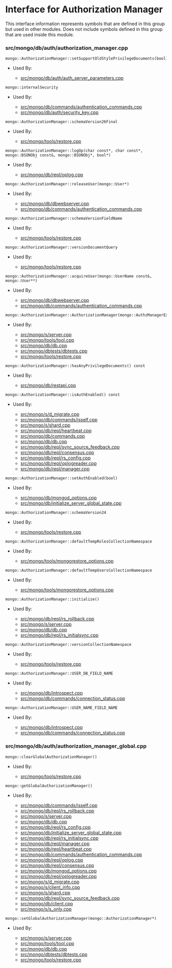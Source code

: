 
# Interface for Authorization Manager
This interface information represents symbols that are defined in this group but used in other modules.  Does not include symbols defined in this group that are used inside this module.

### src/mongo/db/auth/authorization\_manager.cpp

<div></div>

    mongo::AuthorizationManager::setSupportOldStylePrivilegeDocuments(bool)

- Used By:

    - [src/mongo/db/auth/auth\_server\_parameters.cpp](../../../../security/legacy\_code)

<div></div>

    mongo::internalSecurity

- Used By:

    - [src/mongo/db/commands/authentication\_commands.cpp](../../../../security/authentication)
    - [src/mongo/db/auth/security\_key.cpp](../../../../security/authentication)

<div></div>

    mongo::AuthorizationManager::schemaVersion26Final

- Used By:

    - [src/mongo/tools/restore.cpp](../../../../tools/tools)

<div></div>

    mongo::AuthorizationManager::logOp(char const*, char const*, mongo::BSONObj const&, mongo::BSONObj*, bool*)

- Used By:

    - [src/mongo/db/repl/oplog.cpp](../../../../replication/data\_sync)

<div></div>

    mongo::AuthorizationManager::releaseUser(mongo::User*)

- Used By:

    - [src/mongo/db/dbwebserver.cpp](../../../../network/web\_server)
    - [src/mongo/db/commands/authentication\_commands.cpp](../../../../security/authentication)

<div></div>

    mongo::AuthorizationManager::schemaVersionFieldName

- Used By:

    - [src/mongo/tools/restore.cpp](../../../../tools/tools)

<div></div>

    mongo::AuthorizationManager::versionDocumentQuery

- Used By:

    - [src/mongo/tools/restore.cpp](../../../../tools/tools)

<div></div>

    mongo::AuthorizationManager::acquireUser(mongo::UserName const&, mongo::User**)

- Used By:

    - [src/mongo/db/dbwebserver.cpp](../../../../network/web\_server)
    - [src/mongo/db/commands/authentication\_commands.cpp](../../../../security/authentication)

<div></div>

    mongo::AuthorizationManager::AuthorizationManager(mongo::AuthzManagerExternalState*)

- Used By:

    - [src/mongo/s/server.cpp](../../../../process\_management/mongos\_and\_mongod\_mains)
    - [src/mongo/tools/tool.cpp](../../../../tools/tools)
    - [src/mongo/db/db.cpp](../../../../process\_management/mongos\_and\_mongod\_mains)
    - [src/mongo/dbtests/dbtests.cpp](../../../../tests/unit\_tests)
    - [src/mongo/tools/restore.cpp](../../../../tools/tools)

<div></div>

    mongo::AuthorizationManager::hasAnyPrivilegeDocuments() const

- Used By:

    - [src/mongo/db/restapi.cpp](../../../../network/web\_server)

<div></div>

    mongo::AuthorizationManager::isAuthEnabled() const

- Used By:

    - [src/mongo/s/d\_migrate.cpp](../../../../sharding/chunk\_management)
    - [src/mongo/db/commands/isself.cpp](../../../../query\_and\_operation\_handling/database\_commands)
    - [src/mongo/s/shard.cpp](../../../../sharding/shard\_abstraction)
    - [src/mongo/db/repl/heartbeat.cpp](../../../../replication/replica\_set\_state)
    - [src/mongo/db/commands.cpp](../../../../query\_and\_operation\_handling/database\_commands)
    - [src/mongo/db/db.cpp](../../../../process\_management/mongos\_and\_mongod\_mains)
    - [src/mongo/db/repl/sync\_source\_feedback.cpp](../../../../replication/data\_sync)
    - [src/mongo/db/repl/consensus.cpp](../../../../replication/consensus)
    - [src/mongo/db/repl/rs\_config.cpp](../../../../replication/replica\_set\_configuration)
    - [src/mongo/db/repl/oplogreader.cpp](../../../../replication/data\_sync)
    - [src/mongo/db/repl/manager.cpp](../../../../replication/replica\_set\_state)

<div></div>

    mongo::AuthorizationManager::setAuthEnabled(bool)

- Used By:

    - [src/mongo/db/mongod\_options.cpp](../../../../process\_management/mongod\_and\_mongos\_command\_line\_options)
    - [src/mongo/db/initialize\_server\_global\_state.cpp](../../../../process\_management/startup\_initialization)

<div></div>

    mongo::AuthorizationManager::schemaVersion24

- Used By:

    - [src/mongo/tools/restore.cpp](../../../../tools/tools)

<div></div>

    mongo::AuthorizationManager::defaultTempRolesCollectionNamespace

- Used By:

    - [src/mongo/tools/mongorestore\_options.cpp](../../../../tools/tools)

<div></div>

    mongo::AuthorizationManager::defaultTempUsersCollectionNamespace

- Used By:

    - [src/mongo/tools/mongorestore\_options.cpp](../../../../tools/tools)

<div></div>

    mongo::AuthorizationManager::initialize()

- Used By:

    - [src/mongo/db/repl/rs\_rollback.cpp](../../../../replication/data\_sync)
    - [src/mongo/s/server.cpp](../../../../process\_management/mongos\_and\_mongod\_mains)
    - [src/mongo/db/db.cpp](../../../../process\_management/mongos\_and\_mongod\_mains)
    - [src/mongo/db/repl/rs\_initialsync.cpp](../../../../replication/data\_sync)

<div></div>

    mongo::AuthorizationManager::versionCollectionNamespace

- Used By:

    - [src/mongo/tools/restore.cpp](../../../../tools/tools)

<div></div>

    mongo::AuthorizationManager::USER_DB_FIELD_NAME

- Used By:

    - [src/mongo/db/introspect.cpp](../../../../query\_and\_operation\_handling/client\_and\_operation\_tracking)
    - [src/mongo/db/commands/connection\_status.cpp](../../../../query\_and\_operation\_handling/database\_commands)

<div></div>

    mongo::AuthorizationManager::USER_NAME_FIELD_NAME

- Used By:

    - [src/mongo/db/introspect.cpp](../../../../query\_and\_operation\_handling/client\_and\_operation\_tracking)
    - [src/mongo/db/commands/connection\_status.cpp](../../../../query\_and\_operation\_handling/database\_commands)

### src/mongo/db/auth/authorization\_manager\_global.cpp

<div></div>

    mongo::clearGlobalAuthorizationManager()

- Used By:

    - [src/mongo/tools/restore.cpp](../../../../tools/tools)

<div></div>

    mongo::getGlobalAuthorizationManager()

- Used By:

    - [src/mongo/db/commands/isself.cpp](../../../../query\_and\_operation\_handling/database\_commands)
    - [src/mongo/db/repl/rs\_rollback.cpp](../../../../replication/data\_sync)
    - [src/mongo/s/server.cpp](../../../../process\_management/mongos\_and\_mongod\_mains)
    - [src/mongo/db/db.cpp](../../../../process\_management/mongos\_and\_mongod\_mains)
    - [src/mongo/db/repl/rs\_config.cpp](../../../../replication/replica\_set\_configuration)
    - [src/mongo/db/initialize\_server\_global\_state.cpp](../../../../process\_management/startup\_initialization)
    - [src/mongo/db/repl/rs\_initialsync.cpp](../../../../replication/data\_sync)
    - [src/mongo/db/repl/manager.cpp](../../../../replication/replica\_set\_state)
    - [src/mongo/db/repl/heartbeat.cpp](../../../../replication/replica\_set\_state)
    - [src/mongo/db/commands/authentication\_commands.cpp](../../../../security/authentication)
    - [src/mongo/db/repl/oplog.cpp](../../../../replication/data\_sync)
    - [src/mongo/db/repl/consensus.cpp](../../../../replication/consensus)
    - [src/mongo/db/mongod\_options.cpp](../../../../process\_management/mongod\_and\_mongos\_command\_line\_options)
    - [src/mongo/db/repl/oplogreader.cpp](../../../../replication/data\_sync)
    - [src/mongo/s/d\_migrate.cpp](../../../../sharding/chunk\_management)
    - [src/mongo/s/client\_info.cpp](../../../../query\_and\_operation\_handling/client\_and\_operation\_tracking)
    - [src/mongo/s/shard.cpp](../../../../sharding/shard\_abstraction)
    - [src/mongo/db/repl/sync\_source\_feedback.cpp](../../../../replication/data\_sync)
    - [src/mongo/db/client.cpp](../../../../query\_and\_operation\_handling/client\_and\_operation\_tracking)
    - [src/mongo/s/s\_only.cpp](../../../../query\_and\_operation\_handling/client\_and\_operation\_tracking)

<div></div>

    mongo::setGlobalAuthorizationManager(mongo::AuthorizationManager*)

- Used By:

    - [src/mongo/s/server.cpp](../../../../process\_management/mongos\_and\_mongod\_mains)
    - [src/mongo/tools/tool.cpp](../../../../tools/tools)
    - [src/mongo/db/db.cpp](../../../../process\_management/mongos\_and\_mongod\_mains)
    - [src/mongo/dbtests/dbtests.cpp](../../../../tests/unit\_tests)
    - [src/mongo/tools/restore.cpp](../../../../tools/tools)
